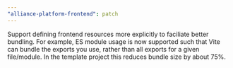 ```yaml
---
"alliance-platform-frontend": patch
---
```


Support defining frontend resources more explicitly to faciliate better bundling. For example, ES module usage is now supported such that Vite can bundle the exports you use, rather than all exports for a given file/module. In the template project this reduces bundle size by about 75%.
